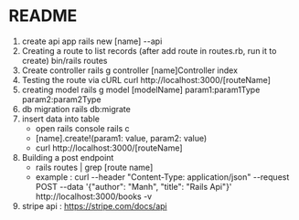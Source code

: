 # README

1. create api app
   rails new [name] --api
2. Creating a route to list records (after add route in routes.rb, run it to create)
   bin/rails routes
3. Create controller
   rails g controller [name]Controller index
4. Testing the route via cURL
   curl http://localhost:3000/[routeName]
5. creating model
   rails g model [modelName] param1:param1Type param2:param2Type
6. db migration
   rails db:migrate
7. insert data into table
   - open rails console
     rails c
   - [name].create!(param1: value, param2: value)
   - curl http://localhost:3000/[routeName]
8. Building a post endpoint
   - rails routes | grep [route name]
   - example : curl --header "Content-Type: application/json" --request POST --data '{"author": "Manh", "title": "Rails Api"}' http://localhost:3000/books -v
9. stripe api : https://stripe.com/docs/api
